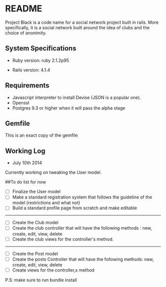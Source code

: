 # README

Project Black is a code name for a social network project built in rails. More specifically, it is a social network built around the idea of clubs and the choice of anonimity.

## System Specifications

* Ruby version: ruby 2.1.2p95

* Rails version: 4.1.4

## Requirements

* Javascript interpreter to install Devise (JSON is a popular one).
* Openssl
* Postgres 9.3 or higher when it will pass the alpha stage

## Gemfile

This is an exact copy of the gemfile

## Working Log

* July 10th 2014

Currently working on tweaking the User model. 

##To do list for now

- [ ] Finalize the User model
- [ ] Make a standard registration system that follows the guideline of the model (restrictions and what not)
- [ ] Build a standard profile page from scratch and make editable 

***

- [ ] Create the Club model
- [ ] Create the club controller that will have the following methods : new, create, edit, view, delete
- [ ] Create the club views for the controller's method.

***

- [ ] Create the Post model
- [ ] Create the posts Controller that will have the following methods: new, create, edit, view, delete
- [ ] Create views for the controller,s method

P.S: make sure to run bundle install

